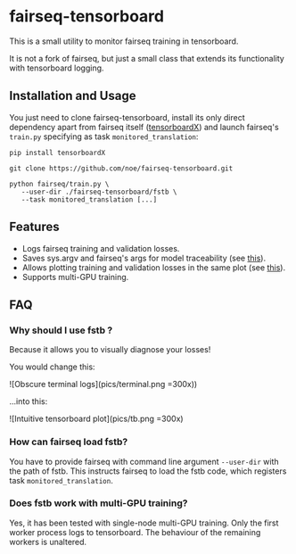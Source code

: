 # fairseq-tensorboard

This is a small utility to monitor fairseq training in tensorboard.

It is not a fork of fairseq, but just a small class that extends its
functionality with tensorboard logging.

## Installation and Usage

You just need to clone fairseq-tensorboard, install its only direct dependency
apart from fairseq itself
([tensorboardX](https://github.com/lanpa/tensorboardX)) and launch
fairseq's `train.py` specifying as task `monitored_translation`:

```
pip install tensorboardX

git clone https://github.com/noe/fairseq-tensorboard.git

python fairseq/train.py \
   --user-dir ./fairseq-tensorboard/fstb \
   --task monitored_translation [...]
```

## Features

- Logs fairseq training and validation losses.
- Saves sys.argv and fairseq's args for model traceability
  (see [this](https://twitter.com/Thom_Wolf/status/1106300583835766786)).
- Allows plotting training and validation losses in the same plot
  (see [this](https://github.com/tensorflow/tensorflow/issues/7089#issuecomment-295857875)).
- Supports multi-GPU training.

## FAQ

### Why should I use fstb ?

Because it allows you to visually diagnose your losses!

You would change this:

![Obscure terminal logs](pics/terminal.png  =300x))

...into this:

![Intuitive tensorboard plot](pics/tb.png =300x)


### How can fairseq load fstb?

You have to provide fairseq with command line argument `--user-dir` with
the path of fstb. This instructs fairseq to load the fstb code, which
registers task `monitored_translation`.

### Does fstb work with multi-GPU training?

Yes, it has been tested with single-node multi-GPU training. Only the
first worker process logs to tensorboard. The behaviour of the
remaining workers is unaltered.
